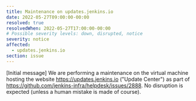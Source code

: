 ```yaml
---
title: Maintenance on updates.jenkins.io
date: 2022-05-27T09:00:00-00:00
resolved: true
resolvedWhen: 2022-05-27T17:00:00-00:00
# Possible severity levels: down, disrupted, notice
severity: notice
affected:
  - updates.jenkins.io
section: issue
---
```


[Initial message]
We are performing a maintenance on the virtual machine hosting the website <https://updates.jenkins.io> ("Update Center") as part of <https://github.com/jenkins-infra/helpdesk/issues/2888>.
No disruption is expected (unless a human mistake is made of course).
